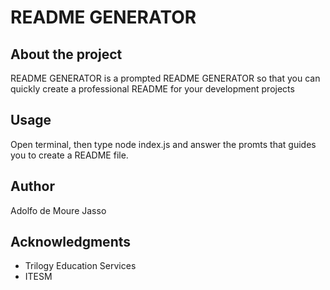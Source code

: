 # README GENERATOR

## About the project

README GENERATOR is a prompted README GENERATOR  so that you can quickly create a professional README for your development projects

## Usage

Open terminal, then type node index.js and answer the promts that guides you to create a README file.


## Author

Adolfo de Moure Jasso

## Acknowledgments

* Trilogy Education Services
* ITESM